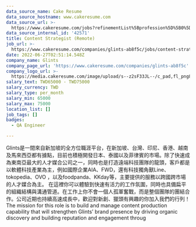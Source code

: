 ```yaml
---
data_source_name: Cake Resume
data_source_hostname: www.cakeresume.com
data_source_url: >-
  https://www.cakeresume.com/jobs?refinementList%5Bprofession%5D%5B0%5D=engineering_qa-engineer&refinementList%5Bsalary_type%5D=per_month&refinementList%5Bsalary_currency%5D=TWD&range%5Bsalary_range%5D%5Bmax%5D=600000
data_source_internal_id: '42571'
title: Content Strategist (Remote)
job_url: >-
  https://www.cakeresume.com/companies/glints-ab8f5c/jobs/content-strategist-2906cd
date: 2022-06-27T02:51:14.548Z
company_name: Glints
company_page_url: 'https://www.cakeresume.com/companies/glints-ab8f5c'
company_logo_url: >-
  https://media.cakeresume.com/image/upload/s--z2sF33JL--/c_pad,fl_png8,h_200,w_200/v1617166654/m9ijlqtljoax4v3eqqkl.png
salary_text: TWD65000 - TWD75000
salary_currency: TWD
salary_type: per_month
salary_min: 65000
salary_max: 75000
location_list: []
job_tags: []
badges:
  - QA Engineer

---
```


Glints是一間來自新加坡的全方位職涯平台，在新加坡、台灣、印尼、香港、越南及馬來西亞都有據點，目前也積極開發日本、泰國以及菲律賓的市場。除了快速成為東南亞最大的人才媒合公司之一，同時也是打造遠端科技團隊的龍頭，客戶都是以軟體科技產業為主，例如國際企業AIA、FWD，還有科技獨角獸Line、tokopedia、OVO ，以及foodpanda、KKday等，主要提供的服務以跨國跨市場的人才媒合為主。 在這裡你可以體驗到快速有活力的工作氛圍，同時也具備扁平的組織結構與溝通管道。在工作上你不會一個人孤軍奮戰，而是整個團隊的團結合作。公司近期也持續高速成長中，歡迎對新創、獵頭有興趣的你加入我們的行列！ The mission for this role is to build and manage content production capability that will strengthen Glints’ brand presence by driving organic discovery and building reputation and engagement throug